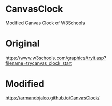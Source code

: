 # CanvasClock
Modified Canvas Clock of W3Schools

# Original
https://www.w3schools.com/graphics/tryit.asp?filename=trycanvas_clock_start

# Modified
https://armandojaleo.github.io/CanvasClock/
